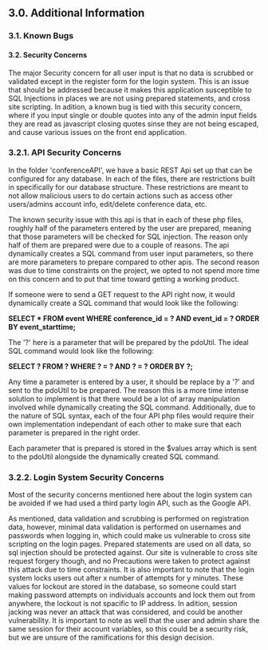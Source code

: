 ## 3.0. Additional Information


### 3.1. Known Bugs


#### 3.2. Security Concerns

The major Security concern for all user input is that no data is scrubbed or validated except in the register form for the login system. This is an issue that should be addressed because it makes this application susceptible to SQL Injections in places we are not using prepared statements, and cross site scripting. In adition, a known bug is tied with this security concern, where if you input single or double quotes into any of the admin input fields they are read as javascript closing quotes sinse they are not being escaped, and cause various issues on the front end application.


###  3.2.1. API Security Concerns

In the folder 'conferenceAPI', we have a basic REST Api set up that can be configured for any database. In each of the files, there are restrictions built in specifically for our database structure. These restrictions are meant to not allow malicious users to do certain actions such as access other users/admins account info, edit/delete conference data, etc.

The known security issue with this api is that in each of these php files, roughly half of the parameters entered by the user are prepared, meaning that those parameters will be checked for SQL injection. The reason only half of them are prepared were due to a couple of reasons. The api dynamically creates a SQL command from user input parameters, so there are more parameters to prepare compared to other apis. The second reason was due to time constraints on the project, we opted to not spend more time on this concern and to put that time toward getting a working product.

If someone were to send a GET request to the API right now, it would dynamically create a SQL command that would look like the following:

__SELECT * FROM event WHERE conference_id = ? AND event_id = ? ORDER BY event_starttime;__

The '?' here is a parameter that will be prepared by the pdoUtil. The ideal SQL command would look like the following:

__SELECT ? FROM ? WHERE ? = ? AND ? = ? ORDER BY ?;__

Any time a parameter is entered by a user, it should be replace by a '?' and sent to the pdoUtil to be prepared. The reason this is a more time intense solution to implement is that there would be a lot of array manipulation involved while dynamically creating the SQL command. Additionally, due to the nature of SQL syntax, each of the four API php files would require their own implementation independant of each other to make sure that each parameter is prepared in the right order.

Each parameter that is prepared is stored in the $values array which is sent to the pdoUtil alongside the dynamically created SQL command.


### 3.2.2. Login System Security Concerns

Most of the security concerns mentioned here about the login system can be avoided if we had used a third party login API, such as the Google API.

As mentioned, data validation and scrubbing is performed on registration data, however, minimal data validation is performed on usernames and passwords when logging in, which could make us vulnerable to cross site scripting on the login pages. Prepared statements are used on all data, so sql injection should be protected against. Our site is vulnerable to cross site request forgery though, and no Precautions were taken to protect against this attack due to time constraints. It is also important to note that the login system locks users out after x number of attempts for y minutes. These values for lockout are stored in the database, so someone could start making password attempts on individuals accounts and lock them out from anywhere, the lockout is not spacific to IP address. In adition, session jacking was never an attack that was considered, and could be another vulnerability. It is important to note as well that the user and admin share the same session for their account variables, so this could be a security risk, but we are unsure of the ramifications for this design decision.

